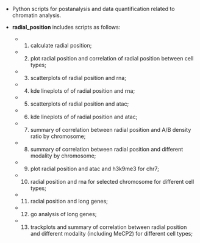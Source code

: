 

- Python scripts for postanalysis and data quantification related to chromatin analysis.


 - **radial_position** includes scripts as follows:

   - 1. calculate radial position;

   - 2. plot radial position and correlation of radial position between cell types;

   - 3. scatterplots of radial position and rna;

   - 4. kde lineplots of of radial position and rna;

   - 5. scatterplots of radial position and atac;

   - 6. kde lineplots of of radial position and atac;

   - 7. summary of correlation between radial position and A/B density ratio by chromosome;

   - 8. summary of correlation between radial position and different modality by chromosome;

   - 9. plot radial position and atac and h3k9me3 for chr7;

   - 10. radial position and rna for selected chromosome for different cell types;

   - 11. radial position and long genes;

   - 12. go analysis of long genes;

   - 13. trackplots and summary of correlation between radial position and different modality (including MeCP2) for different cell types;








